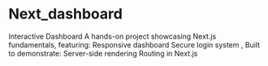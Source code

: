 # Next_dashboard
Interactive Dashboard A hands-on project showcasing Next.js fundamentals, featuring:  Responsive dashboard Secure login system , Built to demonstrate:  Server-side rendering Routing in Next.js
